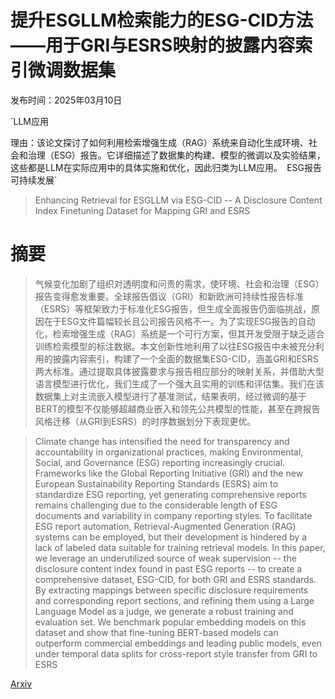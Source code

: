 # 提升ESGLLM检索能力的ESG-CID方法——用于GRI与ESRS映射的披露内容索引微调数据集

发布时间：2025年03月10日

`LLM应用

理由：该论文探讨了如何利用检索增强生成（RAG）系统来自动化生成环境、社会和治理（ESG）报告。它详细描述了数据集的构建、模型的微调以及实验结果，这些都是LLM在实际应用中的具体实施和优化，因此归类为LLM应用。` `ESG报告` `可持续发展`

> Enhancing Retrieval for ESGLLM via ESG-CID -- A Disclosure Content Index Finetuning Dataset for Mapping GRI and ESRS

# 摘要

> 气候变化加剧了组织对透明度和问责的需求，使环境、社会和治理（ESG）报告变得愈发重要。全球报告倡议（GRI）和新欧洲可持续性报告标准（ESRS）等框架致力于标准化ESG报告，但生成全面报告仍面临挑战，原因在于ESG文件篇幅较长且公司报告风格不一。为了实现ESG报告的自动化，检索增强生成（RAG）系统是一个可行方案，但其开发受限于缺乏适合训练检索模型的标注数据。本文创新性地利用了以往ESG报告中未被充分利用的披露内容索引，构建了一个全面的数据集ESG-CID，涵盖GRI和ESRS两大标准。通过提取具体披露要求与报告相应部分的映射关系，并借助大型语言模型进行优化，我们生成了一个强大且实用的训练和评估集。我们在该数据集上对主流嵌入模型进行了基准测试，结果表明，经过微调的基于BERT的模型不仅能够超越商业嵌入和领先公共模型的性能，甚至在跨报告风格迁移（从GRI到ESRS）的时序数据划分下表现更优。


> Climate change has intensified the need for transparency and accountability in organizational practices, making Environmental, Social, and Governance (ESG) reporting increasingly crucial. Frameworks like the Global Reporting Initiative (GRI) and the new European Sustainability Reporting Standards (ESRS) aim to standardize ESG reporting, yet generating comprehensive reports remains challenging due to the considerable length of ESG documents and variability in company reporting styles. To facilitate ESG report automation, Retrieval-Augmented Generation (RAG) systems can be employed, but their development is hindered by a lack of labeled data suitable for training retrieval models. In this paper, we leverage an underutilized source of weak supervision -- the disclosure content index found in past ESG reports -- to create a comprehensive dataset, ESG-CID, for both GRI and ESRS standards. By extracting mappings between specific disclosure requirements and corresponding report sections, and refining them using a Large Language Model as a judge, we generate a robust training and evaluation set. We benchmark popular embedding models on this dataset and show that fine-tuning BERT-based models can outperform commercial embeddings and leading public models, even under temporal data splits for cross-report style transfer from GRI to ESRS

[Arxiv](https://arxiv.org/abs/2503.10674)